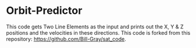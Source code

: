 # Orbit-Predictor
This code gets Two Line Elements as the input and prints out the X, Y &amp; Z positions and the velocities in these directions. This code is forked from this repository: https://github.com/Bill-Gray/sat_code.
